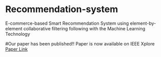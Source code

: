 # Recommendation-system
E-commerce-based Smart Recommendation System using element-by-element collaborative filtering following with the Machine Learning Technology





#Our paper has been published!!
Paper is now available on IEEE Xplore
[Paper Link](https://doi.org/10.1109/IC3IoT60841.2024.10550386)

